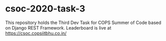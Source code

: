 # csoc-2020-task-3
This repository holds the Third Dev Task for COPS Summer of Code based on Django REST Framework. Leaderboard is live at https://csoc.copsiitbhu.co.in/
